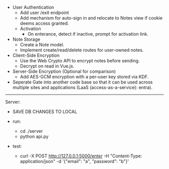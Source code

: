 - User Authentication
    - Add user /exit endpoint
    - Add mechanism for auto-sign in and relocate to Notes view if cookie deems access granted.
    - Activation
        - On enterance, detect if inactive, prompt for activation link.
- Note Storage
    - Create a Note model.
    - Implement create/read/delete routes for user-owned notes.
- Client-Side Encryption
    - Use the Web Crypto API to encrypt notes before sending.
    - Decrypt on read in Vue.js.
- Server-Side Encryption (Optional for comparison)
    - Add AES-GCM encryption with a per-user key stored via KDF.
- Seperate Gate into another code base so that it can be used across multiple sites and applications (LaaS (access-as-a-service): entra).

---

Server:
- SAVE DB CHANGES TO LOCAL
- run:
    - cd ./server
    - python api.py

- test:
    - curl -X POST http://127.0.0.1:5000/enter -H "Content-Type: application/json" -d '{"email": "a", "password": "b"}'

